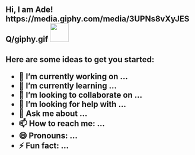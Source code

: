 <h2> Hi, I am Ade! https://media.giphy.com/media/3UPNs8vXyJESQ/giphy.gif 
  <img src="https://media.giphy.com/media/3UPNs8vXyJESQ/giphy.gif" width="50">
<h2>


Here are some ideas to get you started:

- 🔭 I’m currently working on ...
- 🌱 I’m currently learning ...
- 👯 I’m looking to collaborate on ...
- 🤔 I’m looking for help with ...
- 💬 Ask me about ...
- 📫 How to reach me: ...
- 😄 Pronouns: ...
- ⚡ Fun fact: ...
